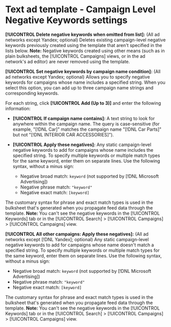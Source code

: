 # Text ad template - Campaign Level Negative Keywords settings

**[!UICONTROL Delete negative keywords when omitted from list]:** (All ad networks except Yandex; optional) Deletes existing campaign-level negative keywords previously created using the template that aren't specified in the lists below. **Note:** Negative keywords created using other means (such as in plain bulksheets, the [!UICONTROL Campaigns] views, or in the ad network's ad editor) are never removed using the template.

**[!UICONTROL Set negative keywords by campaign name condition]:** (All ad networks except Yandex; optional) Allows you to specify negative keywords for campaigns whose name includes a specified string. When you select this option, you can add up to three campaign name strings and corresponding keywords.

For each string, click **[!UICONTROL Add (Up to 3)]** and enter the following information:

* **[!UICONTROL If campaign name contains]:**  A text string to look for anywhere within the campaign name. The query is case-sensitive (for example, "[!DNL Car]" matches the campaign name "[!DNL Car Parts]" but not "[!DNL INTERIOR CAR ACCESSORIES]").

* **[!UICONTROL Apply these negatives]:**  Any static campaign-level negative keywords to add for campaigns whose name includes the specified string. To specify multiple keywords or multiple match types for the same keyword, enter them on separate lines. Use the following syntax, without a minus sign:

  * Negative broad match: `keyword` (not supported by [!DNL Microsoft Advertising])
  * Negative phrase match: `"keyword"`
  * Negative exact match: `[keyword]`

The customary syntax for phrase and exact match types is used in the bulksheet that's generated when you propagate feed data through the template. **Note:** You can't see the negative keywords in the [!UICONTROL Keywords] tab or in the [!UICONTROL Search] > [!UICONTROL Campaigns] > [!UICONTROL Campaigns] view.

**[!UICONTROL All other campaigns: Apply these negatives]:** (All ad networks except [!DNL Yandex]; optional) Any static campaign-level negative keywords to add for campaigns whose name doesn't match a specified string. To specify multiple keywords or multiple match types for the same keyword, enter them on separate lines. Use the following syntax, without a minus sign:

* Negative broad match: `keyword` (not supported by [!DNL Microsoft Advertising])
* Negative phrase match: `"keyword"`
* Negative exact match: `[keyword]`

The customary syntax for phrase and exact match types is used in the bulksheet that's generated when you propagate feed data through the template. **Note:** You can't see the negative keywords in the [!UICONTROL Keywords] tab or in the [!UICONTROL Search] > [!UICONTROL Campaigns] > [!UICONTROL Campaigns] view.
